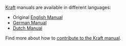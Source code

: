 [Kraft](https://volle-kraft-voraus.de) manuals are available in different languages:

- Original [English Manual](manuals/kraft-en.html)
- [German Manual](manuals/kraft-de.html)
- [Dutch Manual](manuals/kraft-nl.html)

Find more about how to [contribute to the Kraft manual](https://github.com/dragotin/kraft/tree/master/manual).



